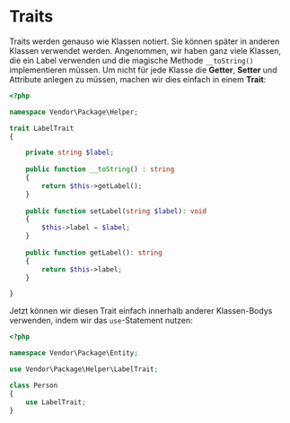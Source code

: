 # Traits

Traits werden genauso wie Klassen notiert. Sie können später in
anderen Klassen verwendet werden. Angenommen, wir haben ganz viele Klassen,
die ein Label verwenden und die magische Methode ``__toString()``
implementieren müssen. Um nicht für jede Klasse die **Getter**, **Setter** und
Attribute anlegen zu müssen, machen wir dies einfach in einem **Trait**:

````php
<?php

namespace Vendor\Package\Helper;

trait LabelTrait
{

    private string $label;
    
    public function __toString() : string
    {
        return $this->getLabel();
    }
    
    public function setLabel(string $label): void
    {
        $this->label = $label;
    }
    
    public function getLabel(): string
    {
        return $this->label;
    }

}
````

Jetzt können wir diesen Trait einfach innerhalb anderer Klassen-Bodys verwenden,
indem wir das ``use``-Statement nutzen:

````php
<?php

namespace Vendor\Package\Entity;

use Vendor\Package\Helper\LabelTrait;

class Person
{
    use LabelTrait;
}
````